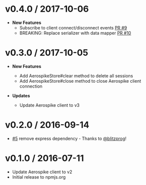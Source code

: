 v0.4.0 / 2017-10-06
===================

* **New Features**
  * Subscribe to client connect/disconnect events [PR #9](https://github.com/aerospike/aerospike-session-store-expressjs/pull/9)
  * BREAKING: Replace serializer with data mapper [PR #10](https://github.com/aerospike/aerospike-session-store-expressjs/pull/10)

v0.3.0 / 2017-10-05
===================

* **New Features**
  * Add AerospikeStore#clear method to delete all sessions
  * Add AerospikeStore#close method to close Aerospike client connection

* **Updates**
  * Update Aerospike client to v3

v0.2.0 / 2016-09-14
===================

* [#5](https://github.com/aerospike/aerospike-session-store-expressjs/pull/5) remove express dependency - Thanks to [@blitzprog](https://github.com/blitzprog)!

v0.1.0 / 2016-07-11
===================

* Update Aerospike client to v2
* Initial release to npmjs.org

